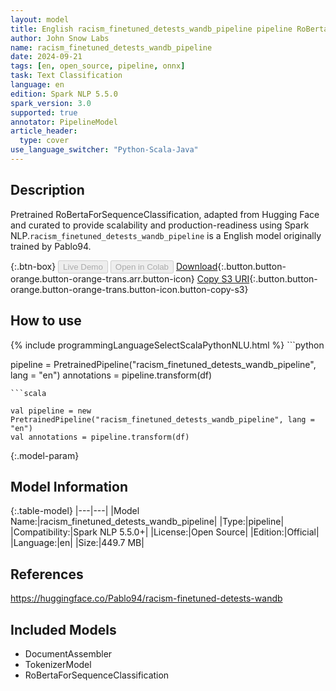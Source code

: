 ```yaml
---
layout: model
title: English racism_finetuned_detests_wandb_pipeline pipeline RoBertaForSequenceClassification from Pablo94
author: John Snow Labs
name: racism_finetuned_detests_wandb_pipeline
date: 2024-09-21
tags: [en, open_source, pipeline, onnx]
task: Text Classification
language: en
edition: Spark NLP 5.5.0
spark_version: 3.0
supported: true
annotator: PipelineModel
article_header:
  type: cover
use_language_switcher: "Python-Scala-Java"
---
```


## Description

Pretrained RoBertaForSequenceClassification, adapted from Hugging Face and curated to provide scalability and production-readiness using Spark NLP.`racism_finetuned_detests_wandb_pipeline` is a English model originally trained by Pablo94.

{:.btn-box}
<button class="button button-orange" disabled>Live Demo</button>
<button class="button button-orange" disabled>Open in Colab</button>
[Download](https://s3.amazonaws.com/auxdata.johnsnowlabs.com/public/models/racism_finetuned_detests_wandb_pipeline_en_5.5.0_3.0_1726940926547.zip){:.button.button-orange.button-orange-trans.arr.button-icon}
[Copy S3 URI](s3://auxdata.johnsnowlabs.com/public/models/racism_finetuned_detests_wandb_pipeline_en_5.5.0_3.0_1726940926547.zip){:.button.button-orange.button-orange-trans.button-icon.button-copy-s3}

## How to use



<div class="tabs-box" markdown="1">
{% include programmingLanguageSelectScalaPythonNLU.html %}
```python

pipeline = PretrainedPipeline("racism_finetuned_detests_wandb_pipeline", lang = "en")
annotations =  pipeline.transform(df)   

```
```scala

val pipeline = new PretrainedPipeline("racism_finetuned_detests_wandb_pipeline", lang = "en")
val annotations = pipeline.transform(df)

```
</div>

{:.model-param}
## Model Information

{:.table-model}
|---|---|
|Model Name:|racism_finetuned_detests_wandb_pipeline|
|Type:|pipeline|
|Compatibility:|Spark NLP 5.5.0+|
|License:|Open Source|
|Edition:|Official|
|Language:|en|
|Size:|449.7 MB|

## References

https://huggingface.co/Pablo94/racism-finetuned-detests-wandb

## Included Models

- DocumentAssembler
- TokenizerModel
- RoBertaForSequenceClassification